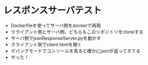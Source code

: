 # レスポンスサーバテスト

- Dockerfileを使ってサーバ側をdockerで再現
- クライアント側とサーバ側、どちらもこのリポジトリをcloneする
- サーバ側でjsonResponseServer.pyを動かす
- クライアント側でclient.htmlを開く
- デバッグモードでコンソールを見ると確かにjsonが返ってきてる
- やった！
